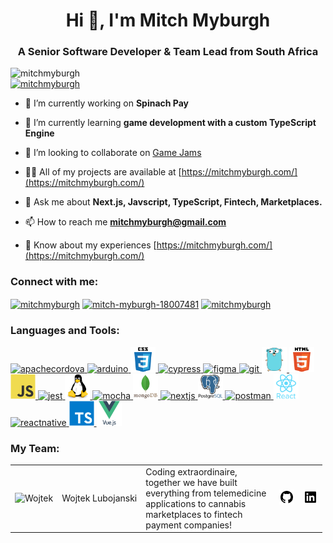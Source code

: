 <h1 align="center">Hi 👋, I'm Mitch Myburgh</h1>
<h3 align="center">A Senior Software Developer & Team Lead from South Africa</h3>

<p align="left"> <img src="https://komarev.com/ghpvc/?username=mitchmyburgh&label=Profile%20views&color=0e75b6&style=flat" alt="mitchmyburgh" /><br/><a href="https://twitter.com/mitchmyburgh" target="blank"><img src="https://img.shields.io/twitter/follow/mitchmyburgh?logo=twitter" alt="mitchmyburgh" /></a> </p>

- 🔭 I’m currently working on **Spinach Pay**

- 🌱 I’m currently learning **game development with a custom TypeScript Engine**

- 👯 I’m looking to collaborate on [Game Jams](https://madebymitch.itch.io/)

- 👨‍💻 All of my projects are available at [https://mitchmyburgh.com/](https://mitchmyburgh.com/)

- 💬 Ask me about **Next.js, Javscript, TypeScript, Fintech, Marketplaces.**

- 📫 How to reach me **mitchmyburgh@gmail.com**

- 📄 Know about my experiences [https://mitchmyburgh.com/](https://mitchmyburgh.com/)

<h3 align="left">Connect with me:</h3>
<p align="left">
<a href="https://twitter.com/mitchmyburgh" target="blank"><img align="center" src="https://raw.githubusercontent.com/rahuldkjain/github-profile-readme-generator/master/src/images/icons/Social/twitter.svg" alt="mitchmyburgh" height="30" width="40" /></a>
<a href="https://linkedin.com/in/mitch-myburgh-18007481" target="blank"><img align="center" src="https://raw.githubusercontent.com/rahuldkjain/github-profile-readme-generator/master/src/images/icons/Social/linked-in-alt.svg" alt="mitch-myburgh-18007481" height="30" width="40" /></a>
<a href="https://instagram.com/mitchmyburgh" target="blank"><img align="center" src="https://raw.githubusercontent.com/rahuldkjain/github-profile-readme-generator/master/src/images/icons/Social/instagram.svg" alt="mitchmyburgh" height="30" width="40" /></a>
</p>

<h3 align="left">Languages and Tools:</h3>
<p align="left"> <a href="https://cordova.apache.org/" target="_blank" rel="noreferrer"> <img src="https://www.vectorlogo.zone/logos/apache_cordova/apache_cordova-icon.svg" alt="apachecordova" width="40" height="40"/> </a> <a href="https://www.arduino.cc/" target="_blank" rel="noreferrer"> <img src="https://cdn.worldvectorlogo.com/logos/arduino-1.svg" alt="arduino" width="40" height="40"/> </a> <a href="https://www.w3schools.com/css/" target="_blank" rel="noreferrer"> <img src="https://raw.githubusercontent.com/devicons/devicon/master/icons/css3/css3-original-wordmark.svg" alt="css3" width="40" height="40"/> </a> <a href="https://www.cypress.io" target="_blank" rel="noreferrer"> <img src="https://raw.githubusercontent.com/simple-icons/simple-icons/6e46ec1fc23b60c8fd0d2f2ff46db82e16dbd75f/icons/cypress.svg" alt="cypress" width="40" height="40"/> </a> <a href="https://www.figma.com/" target="_blank" rel="noreferrer"> <img src="https://www.vectorlogo.zone/logos/figma/figma-icon.svg" alt="figma" width="40" height="40"/> </a> <a href="https://git-scm.com/" target="_blank" rel="noreferrer"> <img src="https://www.vectorlogo.zone/logos/git-scm/git-scm-icon.svg" alt="git" width="40" height="40"/> </a> <a href="https://golang.org" target="_blank" rel="noreferrer"> <img src="https://raw.githubusercontent.com/devicons/devicon/master/icons/go/go-original.svg" alt="go" width="40" height="40"/> </a> <a href="https://www.w3.org/html/" target="_blank" rel="noreferrer"> <img src="https://raw.githubusercontent.com/devicons/devicon/master/icons/html5/html5-original-wordmark.svg" alt="html5" width="40" height="40"/> </a> <a href="https://developer.mozilla.org/en-US/docs/Web/JavaScript" target="_blank" rel="noreferrer"> <img src="https://raw.githubusercontent.com/devicons/devicon/master/icons/javascript/javascript-original.svg" alt="javascript" width="40" height="40"/> </a> <a href="https://jestjs.io" target="_blank" rel="noreferrer"> <img src="https://www.vectorlogo.zone/logos/jestjsio/jestjsio-icon.svg" alt="jest" width="40" height="40"/> </a> <a href="https://www.linux.org/" target="_blank" rel="noreferrer"> <img src="https://raw.githubusercontent.com/devicons/devicon/master/icons/linux/linux-original.svg" alt="linux" width="40" height="40"/> </a> <a href="https://mochajs.org" target="_blank" rel="noreferrer"> <img src="https://www.vectorlogo.zone/logos/mochajs/mochajs-icon.svg" alt="mocha" width="40" height="40"/> </a> <a href="https://www.mongodb.com/" target="_blank" rel="noreferrer"> <img src="https://raw.githubusercontent.com/devicons/devicon/master/icons/mongodb/mongodb-original-wordmark.svg" alt="mongodb" width="40" height="40"/> </a> <a href="https://nextjs.org/" target="_blank" rel="noreferrer"> <img src="https://cdn.worldvectorlogo.com/logos/nextjs-2.svg" alt="nextjs" width="40" height="40"/> </a> <a href="https://www.postgresql.org" target="_blank" rel="noreferrer"> <img src="https://raw.githubusercontent.com/devicons/devicon/master/icons/postgresql/postgresql-original-wordmark.svg" alt="postgresql" width="40" height="40"/> </a> <a href="https://postman.com" target="_blank" rel="noreferrer"> <img src="https://www.vectorlogo.zone/logos/getpostman/getpostman-icon.svg" alt="postman" width="40" height="40"/> </a> <a href="https://reactjs.org/" target="_blank" rel="noreferrer"> <img src="https://raw.githubusercontent.com/devicons/devicon/master/icons/react/react-original-wordmark.svg" alt="react" width="40" height="40"/> </a> <a href="https://reactnative.dev/" target="_blank" rel="noreferrer"> <img src="https://reactnative.dev/img/header_logo.svg" alt="reactnative" width="40" height="40"/> </a> <a href="https://www.typescriptlang.org/" target="_blank" rel="noreferrer"> <img src="https://raw.githubusercontent.com/devicons/devicon/master/icons/typescript/typescript-original.svg" alt="typescript" width="40" height="40"/> </a> <a href="https://vuejs.org/" target="_blank" rel="noreferrer"> <img src="https://raw.githubusercontent.com/devicons/devicon/master/icons/vuejs/vuejs-original-wordmark.svg" alt="vuejs" width="40" height="40"/> </a> </p>

<h3 align="left">My Team:</h3>

<table>
  <tr>
    <td valign="center"><img src="https://media-exp1.licdn.com/dms/image/C4E03AQEE2BWQfK5n4A/profile-displayphoto-shrink_200_200/0/1647533280127?e=1668643200&v=beta&t=2ZY9-KHmBW2z8qqYpSv6AdCAzvA5Lg997kVQ69_uBdA" alt="Wojtek" width="60" height="60"/></td>
    <td valign="center">Wojtek Lubojanski</td>
    <td valign="center" width=200>Coding extraordinaire, together we have built everything from telemedicine applications to cannabis marketplaces to fintech payment companies!</td>
    <td valign="center"><a href="https://github.com/lubojanski" target="_blank" rel="noreferrer" valign=center><img src="github-fill.png" alt="Github" width="24" height="24"/> </a></td>
    <td valign="center"><a href="https://www.linkedin.com/in/wojciechlubojanski/" target="_blank" rel="noreferrer" valign=center><img src="linkedin-box-fill.png" alt="LinkedIn" width="24" height="24"/> </a></td>
  </tr>
</table>
